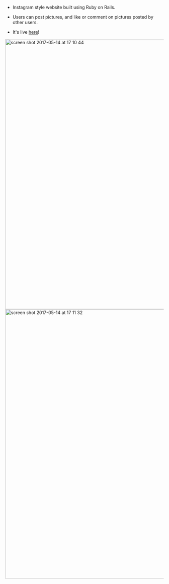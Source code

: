 * Instagram style website built using Ruby on Rails.

* Users can post pictures, and like or comment on pictures posted by other users.

* It's live <a href="https://instakate.herokuapp.com">here</a>!

<img width="860" alt="screen shot 2017-05-14 at 17 10 44" src="https://cloud.githubusercontent.com/assets/25392162/26035717/890168c8-38c8-11e7-93e6-44e6c2d93f57.png">

<img width="858" alt="screen shot 2017-05-14 at 17 11 32" src="https://cloud.githubusercontent.com/assets/25392162/26035718/8bb8421c-38c8-11e7-987c-2029c9b7eb07.png">

